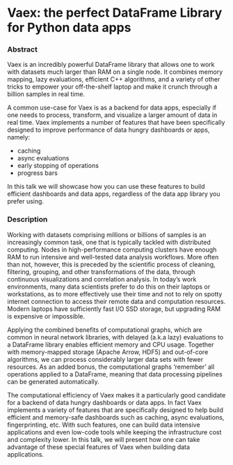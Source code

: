 # Vaex: the perfect DataFrame Library for Python data apps

### Abstract

Vaex is an incredibly powerful DataFrame library that allows one to work with datasets much larger than RAM on a single node. It combines memory mapping, lazy evaluations, efficient C++ algorithms, and a variety of other tricks to empower your off-the-shelf laptop and make it crunch through a billion samples in real time.

A common use-case for Vaex is as a backend for data apps, especially if one needs to process, transform, and visualize a larger amount of data in real time. Vaex implements a number of features that have been specifically designed to improve performance of data hungry dashboards or apps, namely:
- caching
- async evaluations
- early stopping of operations
- progress bars

In this talk we will showcase how you can use these features to build efficient dashboards and data apps, regardless of the data app library you prefer using.


### Description

Working with datasets comprising millions or billions of samples is an increasingly common task, one that is typically tackled with distributed computing. Nodes in high-performance computing clusters have enough RAM to run intensive and well-tested data analysis workflows. More often than not, however, this is preceded by the scientific process of cleaning, filtering, grouping, and other transformations of the data, through continuous visualizations and correlation analysis. In today’s work environments, many data scientists prefer to do this on their laptops or workstations, as to more effectively use their time and not to rely on spotty internet connection to access their remote data and computation resources. Modern laptops have sufficiently fast I/O SSD storage, but upgrading RAM is expensive or impossible.

Applying the combined benefits of computational graphs, which are common in neural network libraries, with delayed (a.k.a lazy) evaluations to a DataFrame library enables efficient memory and CPU usage. Together with memory-mapped storage (Apache Arrow, HDF5) and out-of-core algorithms, we can process considerably larger data sets with fewer resources. As an added bonus, the computational graphs ‘remember’ all operations applied to a DataFrame, meaning that data processing pipelines can be generated automatically.

The computational efficiency of Vaex makes it a particularly good candidate for a backend of data hungry dashboards or data apps. In fact Vaex implements a variety of features that are specifically designed to help build efficient and memory-safe dashboards such as caching, async evaluations, fingerprinting, etc. With such features, one can build data intensive applications and even low-code tools while keeping the infrastructure cost and complexity lower. In this talk, we will present how one can take advantage of these special features of Vaex when building data applications.

